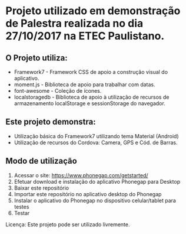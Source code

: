 Projeto utilizado em demonstração de Palestra realizada no dia 27/10/2017 na ETEC Paulistano.
=============

O Projeto utiliza:
-------
- Framework7 - Framework CSS de apoio a construção visual do aplicativo.
- moment.js - Biblioteca de apoio para trabalhar com datas.
- font-awesome - Coleção de ícones.
- localstoragedb - Biblioteca de apoio à utilização de recursos de armazenamento localStorage e sessionStorage do navegador.

Este projeto demonstra:
-------
- Utilização básica do Framework7 utilizando tema Material (Android)
- Utilização de recursos do Cordova: Camera, GPS e Cód. de Barras.

Modo de utilização
-------
1. Acessar o site: https://www.phonegap.com/getstarted/
2. Efetuar download e instalação do aplicativo Phonegap para Desktop
3. Baixar este repositório
4. Importar este repositório no aplicativo desktop do Phonegap
5. Instalar o aplicativo do Phonegap no dispositivo celular/tablet para testes
6. Testar

Licença: Este projeto pode ser utilizado livremente.
